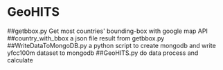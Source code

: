 # GeoHITS
##getbbox.py
Get most countries' bounding-box with google map API
##country_with_bbox
a json file result from getbbox.py
##WriteDataToMongoDB.py
a python script to create mongodb and write yfcc100m dataset to mongodb
##GeoHITS.py
do data process and calculate

